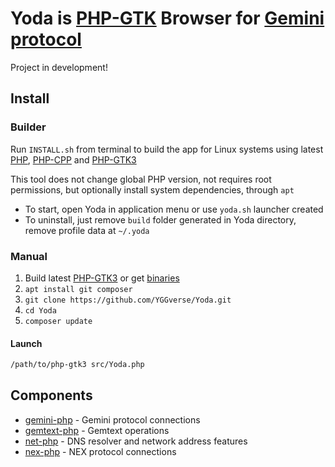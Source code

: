 # Yoda is [PHP-GTK](https://github.com/scorninpc/php-gtk3) Browser for [Gemini protocol](https://geminiprotocol.net)

Project in development!

## Install

### Builder

Run `INSTALL.sh` from terminal to build the app for Linux systems using latest [PHP](https://github.com/php/php-src), [PHP-CPP](https://github.com/fast-debug/PHP-CPP) and [PHP-GTK3](https://github.com/scorninpc/php-gtk3)

This tool does not change global PHP version, not requires root permissions, but optionally install system dependencies, through `apt`

* To start, open Yoda in application menu or use `yoda.sh` launcher created
* To uninstall, just remove `build` folder generated in Yoda directory, remove profile data at `~/.yoda`

### Manual

1. Build latest [PHP-GTK3](https://github.com/scorninpc/php-gtk3) or get [binaries](https://github.com/scorninpc/php-gtk3/releases)
2. `apt install git composer`
3. `git clone https://github.com/YGGverse/Yoda.git`
4. `cd Yoda`
5. `composer update`

#### Launch

``` bash
/path/to/php-gtk3 src/Yoda.php
```

## Components

* [gemini-php](https://github.com/YGGverse/gemini-php) - Gemini protocol connections
* [gemtext-php](https://github.com/YGGverse/gemtext-php) - Gemtext operations
* [net-php](https://github.com/YGGverse/net-php) - DNS resolver and network address features
* [nex-php](https://github.com/YGGverse/nex-php) - NEX protocol connections